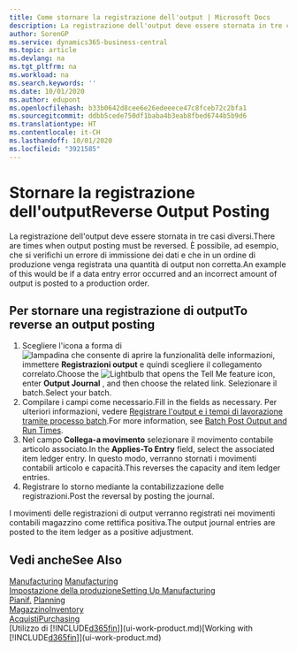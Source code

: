 ```yaml
---
title: Come stornare la registrazione dell'output | Microsoft Docs
description: La registrazione dell'output deve essere stornata in tre casi diversi. È possibile, ad esempio, che si verifichi un errore di immissione dei dati e che in un ordine di produzione venga registrata una quantità di output non corretta.
author: SorenGP
ms.service: dynamics365-business-central
ms.topic: article
ms.devlang: na
ms.tgt_pltfrm: na
ms.workload: na
ms.search.keywords: ''
ms.date: 10/01/2020
ms.author: edupont
ms.openlocfilehash: b33b0642d8cee6e26edeeece47c8fceb72c2bfa1
ms.sourcegitcommit: ddbb5cede750df1baba4b3eab8fbed6744b5b9d6
ms.translationtype: HT
ms.contentlocale: it-CH
ms.lasthandoff: 10/01/2020
ms.locfileid: "3921585"
---
```

# <a name="reverse-output-posting"></a><span data-ttu-id="6331e-104">Stornare la registrazione dell'output</span><span class="sxs-lookup"><span data-stu-id="6331e-104">Reverse Output Posting</span></span>
<span data-ttu-id="6331e-105">La registrazione dell'output deve essere stornata in tre casi diversi.</span><span class="sxs-lookup"><span data-stu-id="6331e-105">There are times when output posting must be reversed.</span></span> <span data-ttu-id="6331e-106">È possibile, ad esempio, che si verifichi un errore di immissione dei dati e che in un ordine di produzione venga registrata una quantità di output non corretta.</span><span class="sxs-lookup"><span data-stu-id="6331e-106">An example of this would be if a data entry error occurred and an incorrect amount of output is posted to a production order.</span></span>  

## <a name="to-reverse-an-output-posting"></a><span data-ttu-id="6331e-107">Per stornare una registrazione di output</span><span class="sxs-lookup"><span data-stu-id="6331e-107">To reverse an output posting</span></span>  
1.  <span data-ttu-id="6331e-108">Scegliere l'icona a forma di ![lampadina che consente di aprire la funzionalità delle informazioni](media/ui-search/search_small.png "Informazioni sull'operazione che si desidera eseguire"), immettere **Registrazioni output** e quindi scegliere il collegamento correlato.</span><span class="sxs-lookup"><span data-stu-id="6331e-108">Choose the ![Lightbulb that opens the Tell Me feature](media/ui-search/search_small.png "Tell me what you want to do") icon, enter **Output Journal** , and then choose the related link.</span></span> <span data-ttu-id="6331e-109">Selezionare il batch.</span><span class="sxs-lookup"><span data-stu-id="6331e-109">Select your batch.</span></span>  
2. <span data-ttu-id="6331e-110">Compilare i campi come necessario.</span><span class="sxs-lookup"><span data-stu-id="6331e-110">Fill in the fields as necessary.</span></span> <span data-ttu-id="6331e-111">Per ulteriori informazioni, vedere [Registrare l'output e i tempi di lavorazione tramite processo batch](production-how-to-post-output-quantity.md).</span><span class="sxs-lookup"><span data-stu-id="6331e-111">For more information, see [Batch Post Output and Run Times](production-how-to-post-output-quantity.md).</span></span>
3.  <span data-ttu-id="6331e-112">Nel campo **Collega-a movimento** selezionare il movimento contabile articolo associato.</span><span class="sxs-lookup"><span data-stu-id="6331e-112">In the **Applies-To Entry** field, select the associated item ledger entry.</span></span> <span data-ttu-id="6331e-113">In questo modo, verranno stornati i movimenti contabili articolo e capacità.</span><span class="sxs-lookup"><span data-stu-id="6331e-113">This reverses the capacity and item ledger entries.</span></span>  
4. <span data-ttu-id="6331e-114">Registrare lo storno mediante la contabilizzazione delle registrazioni.</span><span class="sxs-lookup"><span data-stu-id="6331e-114">Post the reversal by posting the journal.</span></span>  

<span data-ttu-id="6331e-115">I movimenti delle registrazioni di output verranno registrati nei movimenti contabili magazzino come rettifica positiva.</span><span class="sxs-lookup"><span data-stu-id="6331e-115">The output journal entries are posted to the item ledger as a positive adjustment.</span></span>  

## <a name="see-also"></a><span data-ttu-id="6331e-116">Vedi anche</span><span class="sxs-lookup"><span data-stu-id="6331e-116">See Also</span></span>  
 <span data-ttu-id="6331e-117">[Manufacturing](production-manage-manufacturing.md)  </span><span class="sxs-lookup"><span data-stu-id="6331e-117">[Manufacturing](production-manage-manufacturing.md)  </span></span>  
 [<span data-ttu-id="6331e-118">Impostazione della produzione</span><span class="sxs-lookup"><span data-stu-id="6331e-118">Setting Up Manufacturing</span></span>](production-configure-production-processes.md)  
 <span data-ttu-id="6331e-119">[Pianif.](production-planning.md)    </span><span class="sxs-lookup"><span data-stu-id="6331e-119">[Planning](production-planning.md)    </span></span>  
 [<span data-ttu-id="6331e-120">Magazzino</span><span class="sxs-lookup"><span data-stu-id="6331e-120">Inventory</span></span>](inventory-manage-inventory.md)  
 [<span data-ttu-id="6331e-121">Acquisti</span><span class="sxs-lookup"><span data-stu-id="6331e-121">Purchasing</span></span>](purchasing-manage-purchasing.md)  
 <span data-ttu-id="6331e-122">[Utilizzo di [!INCLUDE[d365fin](includes/d365fin_md.md)]](ui-work-product.md)</span><span class="sxs-lookup"><span data-stu-id="6331e-122">[Working with [!INCLUDE[d365fin](includes/d365fin_md.md)]](ui-work-product.md)</span></span>  
